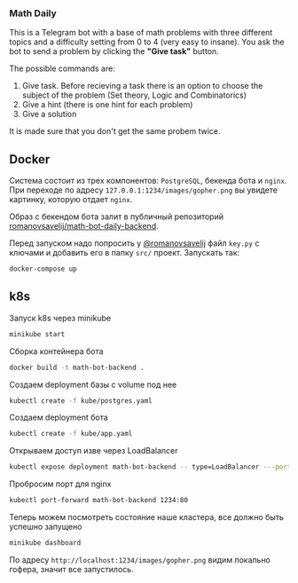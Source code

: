 ### Math Daily

This is a Telegram bot with a base of math problems with three different topics and a difficulty setting from 0 to 4 (very easy to insane).
You ask the bot to send a problem by clicking the **"Give task"** button.

The possible commands are:
1. Give task. Before recieving a task there is an option to choose the subject of the problem (Set theory, Logic and Combinatorics)
1. Give a hint (there is one hint for each problem)
2. Give a solution

It is made sure that you don't get the same probem twice.

## Docker

Система состоит из трех компонентов: `PostgreSQL`, бекенда бота и `nginx`. При переходе по адресу `127.0.0.1:1234/images/gopher.png` вы увидете картинку, которую отдает `nginx`. 

Образ с бекендом бота залит в публичный репозиторий [romanovsavelij/math-bot-daily-backend](https://hub.docker.com/r/romanovsavelij/math-bot-daily-backend). 

Перед запуском надо попросить у [@romanovsavelij](https://t.me/romanovsavelij) файл `key.py` с ключами и добавить его в папку `src/` проект. 
Запускать так:
```bash
docker-compose up
```

## k8s

Запуск k8s через minikube
```bash
minikube start
```

Сборка контейнера бота
```bash
docker build -t math-bot-backend .
```

Создаем deployment базы с volume под нее
```bash
kubectl create -f kube/postgres.yaml
```

Создаем deployment бота
```bash
kubectl create -f kube/app.yaml
```

Открываем доступ изве через LoadBalancer
```bash
kubectl expose deployment math-bot-backend -- type=LoadBalancer ---port=8080
```

Пробросим порт для nginx
```bash
kubectl port-forward math-bot-backend 1234:80
```

Теперь можем посмотреть состояние наше кластера, все должно быть успешно запущено
```bash
minikube dashboard
```

По адресу `http://localhost:1234/images/gopher.png` видим локально гофера, значит все запустилось. 
